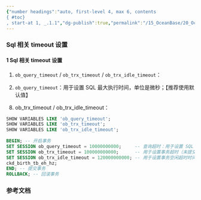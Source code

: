 ```yaml
---
{"number headings":"auto, first-level 4, max 6, contents
{ #toc}
, start-at 1, _.1.1","dg-publish":true,"permalink":"/15_OceanBase/20_OceanBase 常用 Sql 语句/Sql 相关 timeout 设置/","dgPassFrontmatter":true}
---
```




### Sql 相关 timeout 设置
#### 1 Sql 相关 timeout 设置

1. `ob_query_timeout` / `ob_trx_timeout` / `ob_trx_idle_timeout`：

<div class="transclusion internal-embed is-loaded"><div class="markdown-embed">



2. `ob_query_timeout`：用于设置 SQL 最大执行时间，单位是微秒；【推荐使用默认值】 

</div></div>


<div class="transclusion internal-embed is-loaded"><div class="markdown-embed">



8. ob_trx_timeout / ob_trx_idle_timeout： 

</div></div>


```sql
SHOW VARIABLES LIKE 'ob_query_timeout';  
SHOW VARIABLES LIKE 'ob_trx_timeout';  
SHOW VARIABLES LIKE 'ob_trx_idle_timeout';  
  
BEGIN; -- 开启事务  
SET SESSION ob_query_timeout = 10000000000;     -- 查询超时：用于设置 SQL 最大执行时间，单位为微秒；  
SET SESSION ob_trx_timeout = 100000000000;      -- 用于设置事务超时（未提交）时间，单位为微秒；  
SET SESSION ob_trx_idle_timeout = 120000000000; -- 用于设置事务空闲超时时间，即事务中两条语句之间的执行间隔超过该值时超时，单位为微秒；  
ckd_birth_tb_eh_hz;  
END; -- 提交事务  
ROLLBACK; -- 回滚事务
```
  





### 参考文档



